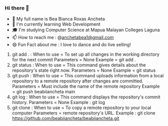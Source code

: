 ### Hi there 👋


- 🤔 My full name is Bea Bianca Roxas Ancheta
- 🌱 I'm currently learning Web Development
- 🎓 I'm studying Computer Science at Mapua Malayan Colleges Laguna
- 📫 How to reach me : @anchetabea1@gmail.com
- 😄 Fun Fact about me : I love to dance and do live selling!

1. git add . :
When to use = To set up all changes in the working directory for the next commit
Parameters = None
Example = git add .
2. git status :
When to use = This command gives details about the repository's state right now.
Parameters = None
Example = git status
3. git push :
When to use = This command uploads information from a local repository to a remote repository after changes are committed.
Parameters  = Must include the name of the remote repository
Example = git push beabiiancheta main
4. git log :
When to use = This command displays the repository's commit history.
Parameters  = None
Example : git log
5. git clone :
When to use = To copy a remote repository to your local computer
Parameters  = remote repository's URL.
Example : git clone https://github.com/beabiiancheta/beabiiancheta.git

